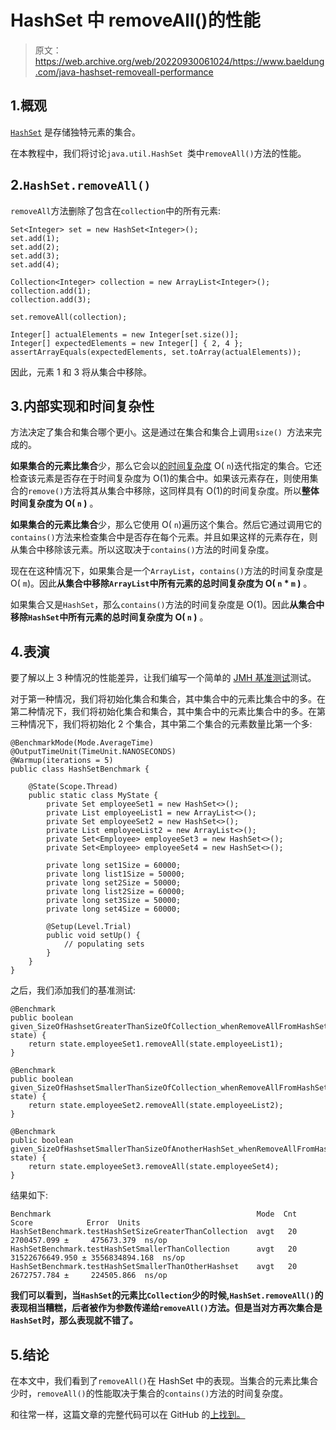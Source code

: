 # HashSet 中 removeAll()的性能

> 原文：<https://web.archive.org/web/20220930061024/https://www.baeldung.com/java-hashset-removeall-performance>

## 1.概观

[`HashSet`](/web/20221208143859/https://www.baeldung.com/java-hashset) 是存储独特元素的集合。

在本教程中，我们将讨论`java.util.HashSet `类中`removeAll()`方法的性能。

## 2.`HashSet.removeAll()`

`removeAll`方法删除了包含在`collection`中的所有元素:

```
Set<Integer> set = new HashSet<Integer>();
set.add(1);
set.add(2);
set.add(3);
set.add(4);

Collection<Integer> collection = new ArrayList<Integer>();
collection.add(1);
collection.add(3);

set.removeAll(collection);

Integer[] actualElements = new Integer[set.size()];
Integer[] expectedElements = new Integer[] { 2, 4 };
assertArrayEquals(expectedElements, set.toArray(actualElements)); 
```

因此，元素 1 和 3 将从集合中移除。

## 3.内部实现和时间复杂性

方法决定了集合和集合哪个更小。这是通过在集合和集合上调用`size() `方法来完成的。

**如果集合的元素比集合**少，那么它会以[的时间复杂度](/web/20221208143859/https://www.baeldung.com/java-algorithm-complexity) O( `n`)迭代指定的集合。它还检查该元素是否存在于时间复杂度为 O(1)的集合中。如果该元素存在，则使用集合的`remove()`方法将其从集合中移除，这同样具有 O(1)的时间复杂度。所以**整体时间复杂度为 O( `n` )** 。

**如果集合的元素比集合**少，那么它使用 O( `n`)遍历这个集合。然后它通过调用它的`contains()`方法来检查集合中是否存在每个元素。并且如果这样的元素存在，则从集合中移除该元素。所以这取决于`contains()`方法的时间复杂度。

现在在这种情况下，如果集合是一个`ArrayList`，`contains()`方法的时间复杂度是 O( `m`)。因此**从集合中移除`ArrayList`中所有元素的总时间复杂度为 O( `n` * `m` )** 。

如果集合又是`HashSet`，那么`contains()`方法的时间复杂度是 O(1)。因此**从集合中移除`HashSet`中所有元素的总时间复杂度为 O( `n` )** 。

## 4.表演

要了解以上 3 种情况的性能差异，让我们编写一个简单的 [JMH 基准测试](/web/20221208143859/https://www.baeldung.com/java-microbenchmark-harness)测试。

对于第一种情况，我们将初始化集合和集合，其中集合中的元素比集合中的多。在第二种情况下，我们将初始化集合和集合，其中集合中的元素比集合中的多。在第三种情况下，我们将初始化 2 个集合，其中第二个集合的元素数量比第一个多:

```
@BenchmarkMode(Mode.AverageTime)
@OutputTimeUnit(TimeUnit.NANOSECONDS)
@Warmup(iterations = 5)
public class HashSetBenchmark {

    @State(Scope.Thread)
    public static class MyState {
        private Set employeeSet1 = new HashSet<>();
        private List employeeList1 = new ArrayList<>();
        private Set employeeSet2 = new HashSet<>();
        private List employeeList2 = new ArrayList<>();
        private Set<Employee> employeeSet3 = new HashSet<>();
        private Set<Employee> employeeSet4 = new HashSet<>();

        private long set1Size = 60000;
        private long list1Size = 50000;
        private long set2Size = 50000;
        private long list2Size = 60000;
        private long set3Size = 50000;
        private long set4Size = 60000;

        @Setup(Level.Trial)
        public void setUp() {
            // populating sets
        }
    }
}
```

之后，我们添加我们的基准测试:

```
@Benchmark
public boolean given_SizeOfHashsetGreaterThanSizeOfCollection_whenRemoveAllFromHashSet_thenGoodPerformance(MyState state) {
    return state.employeeSet1.removeAll(state.employeeList1);
}

@Benchmark
public boolean given_SizeOfHashsetSmallerThanSizeOfCollection_whenRemoveAllFromHashSet_thenBadPerformance(MyState state) {
    return state.employeeSet2.removeAll(state.employeeList2);
}

@Benchmark
public boolean given_SizeOfHashsetSmallerThanSizeOfAnotherHashSet_whenRemoveAllFromHashSet_thenGoodPerformance(MyState state) {
    return state.employeeSet3.removeAll(state.employeeSet4);
}
```

结果如下:

```
Benchmark                                              Mode  Cnt            Score            Error  Units
HashSetBenchmark.testHashSetSizeGreaterThanCollection  avgt   20      2700457.099 ±     475673.379  ns/op
HashSetBenchmark.testHashSetSmallerThanCollection      avgt   20  31522676649.950 ± 3556834894.168  ns/op
HashSetBenchmark.testHashSetSmallerThanOtherHashset    avgt   20      2672757.784 ±     224505.866  ns/op
```

**我们可以看到，当`HashSet`的元素比`Collection`少的时候,`HashSet.removeAll()`的表现相当糟糕，后者被作为参数传递给`removeAll()`方法。但是当对方再次集合是`HashSet`时，那么表现就不错了。**

## 5.结论

在本文中，我们看到了`removeAll()`在 HashSet 中的表现。当集合的元素比集合少时，`removeAll()`的性能取决于集合的`contains()`方法的时间复杂度。

和往常一样，这篇文章的完整代码可以在 GitHub 的[上找到。](https://web.archive.org/web/20221208143859/https://github.com/eugenp/tutorials/tree/master/core-java-modules/core-java-collections-3)